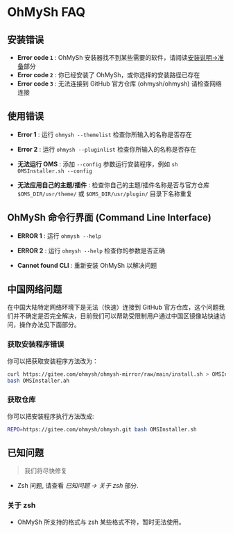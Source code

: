 <!--
# OhMySh FAQ

[到这个页面获取最新的 FAQ](https://ohmysh.github.io/docs-v2/#/other/faq)

## Installation Errors

- **Error code `1`** : OMS cannot found some application for run OMS, you can read "Prepare" to fix

## Using Errors

- **Error 1** : Run `ohmysh --themelist` to check the name.

- **Error 2** : Run `ohmysh --pluginlist` to check the name.




- **Cannot run OMS** : Run Installer Script and add option `--config` like `sh OMSInstaller.sh --config`

- **Cannot apply your own theme/plugin** : Check if your own theme/plugin name is different to OhMySH official theme/plugin name in `$OMS_DIR/usr/theme/` or `$OMS_DIR/usr/plugin/` .

## OhMySh Command Line Interface

- **ERROR 1** : Run `ohmysh --help`
- **ERROR 2** : Run `ohmysh --help` to check your options



- **Cannot found CLI** : Run Install Script again to fix it

## Known Problems

> We will solve them quickly.

- Zsh bug, please see in _Known Problems -> For Zsh_ part.

> ### For Zsh
> 
> Ohmysh cannot run on zsh because of the color or prompt format of sh/bash is different to zsh.

-->

# OhMySh FAQ

## 安装错误

- **Error code `1`** : OhMySh 安装器找不到某些需要的软件，请阅读[安装说明->准备](https://ohmysh.github.io/docs-v2/#/zh_cn/getting-started/install?id=%e5%87%86%e5%a4%87)部分
- **Error code `2`** : 你已经安装了 OhMySh，或你选择的安装路径已存在
- **Error code `3`** : 无法连接到 GitHub 官方仓库 (ohmysh/ohmysh) 请检查网络连接

## 使用错误

- **Error 1** : 运行 `ohmysh --themelist` 检查你所输入的名称是否存在
- **Error 2** : 运行 `ohmysh --pluginlist` 检查你所输入的名称是否存在



- **无法运行 OMS** : 添加 `--config` 参数运行安装程序，例如 `sh OMSInstaller.sh --config`
- **无法应用自己的主题/插件** : 检查你自己的主题/插件名称是否与官方仓库 `$OMS_DIR/usr/theme/` 或 `$OMS_DIR/usr/plugin/` 目录下名称重复

## OhMySh 命令行界面 (Command Line Interface)

- **ERROR 1** : 运行 `ohmysh --help`
- **ERROR 2** : 运行 `ohmysh --help` 检查你的参数是否正确



- **Cannot found CLI** : 重新安装 OhMySh 以解决问题

## 中国网络问题

在中国大陆特定网络环境下是无法（快速）连接到 GitHub 官方仓库，这个问题我们并不确定是否完全解决，目前我们可以帮助受限制用户通过中国区镜像站快速访问，操作办法见下面部分。

### 获取安装程序错误

你可以把获取安装程序方法改为：

```bash
curl https://gitee.com/ohmysh/ohmysh-mirror/raw/main/install.sh > OMSInstaller.sh
bash OMSInstaller.ah
```

### 获取仓库

你可以把安装程序执行方法改成:

```bash
REPO=https://gitee.com/ohmysh/ohmysh.git bash OMSInstaller.sh
```

## 已知问题

> 我们将尽快修复

- Zsh 问题, 请查看 _已知问题 -> 关于 zsh_ 部分.

### 关于 zsh

- OhMySh 所支持的格式与 zsh 某些格式不符，暂时无法使用。

